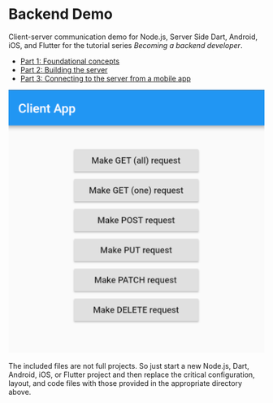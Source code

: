 # Backend Demo

Client-server communication demo for Node.js, Server Side Dart, Android, iOS, and Flutter for the tutorial series *Becoming a backend developer*.

- [Part 1: Foundational concepts](TODO)
- [Part 2: Building the server](TODO)
- [Part 3: Connecting to the server from a mobile app](TODO)

![Client app](images/client_app.png)

The included files are not full projects. So just start a new Node.js, Dart, Android, iOS, or Flutter project and then replace the critical configuration, layout, and code files with those provided in the appropriate directory above.
